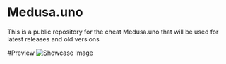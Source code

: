 # Medusa.uno
This is a public repository for the cheat Medusa.uno that will be used for latest releases and old versions

#Preview
![Showcase Image](https://cdn.discordapp.com/attachments/1021282870003777566/1053736572605976706/image.png)
